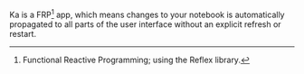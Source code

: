 Ka is a FRP[^frp] app, which means changes to your notebook is automatically propagated to all parts of the user interface without an explicit refresh or restart.

[^frp]: Functional Reactive Programming; using the Reflex library.